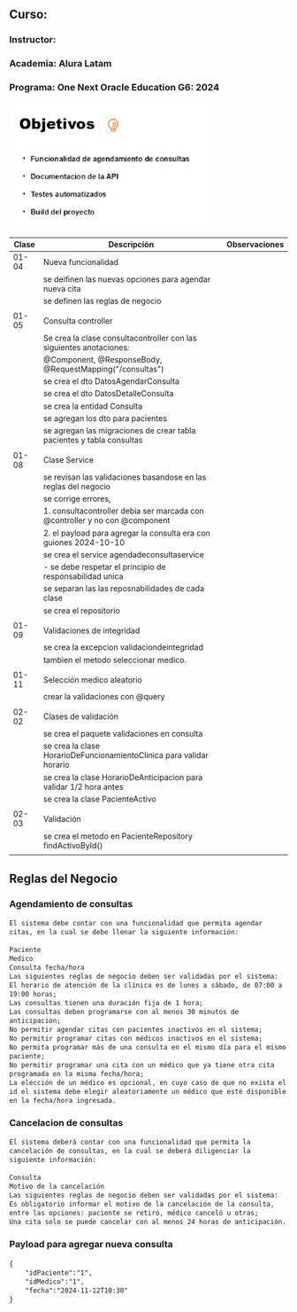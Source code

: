 ## Curso:
### Instructor:
### Academia: Alura Latam
### Programa: One Next Oracle Education G6: 2024


![img.png](img.png)

| Clase | Descripción                                                                 | Observaciones |
|-------|-----------------------------------------------------------------------------|---------------|
| 01-04 | Nueva funcionalidad                                                         |               |
|       | se deifinen las nuevas opciones para agendar nueva cita                     |               |
|       | se definen las reglas de negocio                                            |               |
|       |                                                                             |               |
| 01-05 | Consulta controller                                                         |               |
|       | Se crea la clase consultacontroller con las siguientes anotaciones:         |               |
|       | @Component, @ResponseBody, @RequestMapping("/consultas")                    |               |
|       | se crea el dto DatosAgendarConsulta                                         |               |
|       | se crea el dto DatosDetalleConsulta                                         |               |
|       | se crea la entidad Consulta                                                 |               |
|       | se agregan los dto para pacientes                                           |               |
|       | se agregan las migraciones de crear tabla pacientes y tabla consultas       |               |
|       |                                                                             |               |
| 01-08 | Clase Service                                                               |               |
|       | se revisan las validaciones basandose en las reglas del negocio             |               |
|       | se corrige errores,                                                         |               |
|       | 1. consultacontroller debia ser marcada con @controller y no con @component |               |
|       | 2. el payload para agregar la consulta era con guiones 2024-10-10           |               |
|       | se crea el service agendadeconsultaservice                                  |               |
|       | - se debe respetar el principio de responsabilidad unica                    |               |
|       | se separan las las reposnabilidades de cada clase                           |               |
|       | se crea el repositorio                                                      |               |
|       |                                                                             |               |
| 01-09 | Validaciones de integridad                                                  |               |
|       | se crea la excepcion validaciondeintegridad                                 |               |
|       | tambien el metodo seleccionar medico.                                       |               |
|       |                                                                             |               |
| 01-11 | Selección medico aleatorio                                                  |               |
|       | crear la validaciones con @query                                            |               |
|       |                                                                             |               |
| 02-02 | Clases de validación                                                        |               |
|       | se crea el paquete validaciones en consulta                                 |               |
|       | se crea la clase HorarioDeFuncionamientoClinica para validar horario        |               |
|       | se crea la clase HorarioDeAnticipacion para validar 1/2 hora antes          |               |
|       | se crea la clase PacienteActivo                                             |               |
|       |                                                                             |               |
| 02-03 | Validación                                                                  |               |
|       | se crea el metodo en PacienteRepository   findActivoById()                  |               |
|       |                                                                             |               |


## Reglas del Negocio

### Agendamiento de consultas

    El sistema debe contar con una funcionalidad que permita agendar citas, en la cual se debe llenar la siguiente información:

    Paciente
    Medico
    Consulta fecha/hora
    Las siguientes reglas de negocio deben ser validadas por el sistema:
    El horario de atención de la clínica es de lunes a sábado, de 07:00 a 19:00 horas;
    Las consultas tienen una duración fija de 1 hora;
    Las consultas deben programarse con al menos 30 minutos de anticipación;
    No permitir agendar citas con pacientes inactivos en el sistema;
    No permitir programar citas con médicos inactivos en el sistema;
    No permita programar más de una consulta en el mismo día para el mismo paciente;
    No permitir programar una cita con un médico que ya tiene otra cita programada en la misma fecha/hora;
    La elección de un médico es opcional, en cuyo caso de que no exista el id el sistema debe elegir aleatoriamente un médico que esté disponible en la fecha/hora ingresada.


### Cancelacion de consultas

    El sistema deberá contar con una funcionalidad que permita la cancelación de consultas, en la cual se deberá diligenciar la siguiente información:

    Consulta
    Motivo de la cancelación
    Las siguientes reglas de negocio deben ser validadas por el sistema:
    Es obligatorio informar el motivo de la cancelación de la consulta, entre las opciones: paciente se retiró, médico canceló u otras;
    Una cita solo se puede cancelar con al menos 24 horas de anticipación.

### Payload para agregar nueva consulta

    {
        "idPaciente":"1",
        "idMedico":"1",
        "fecha":"2024-11-12T10:30"
    }